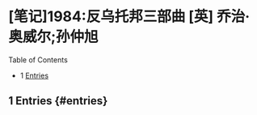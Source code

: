 # [笔记]1984:反乌托邦三部曲 [英] 乔治·奥威尔;孙仲旭


<div class="ox-hugo-toc toc has-section-numbers">

<div class="heading">Table of Contents</div>

- <span class="section-num">1</span> [Entries](#entries)

</div>
<!--endtoc-->



## <span class="section-num">1</span> Entries {#entries}

